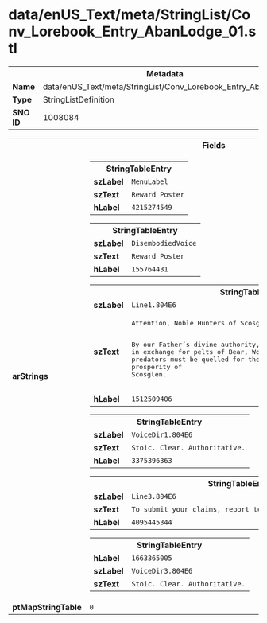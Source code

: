 <h1>data/enUS_Text/meta/StringList/Conv_Lorebook_Entry_AbanLodge_01.stl</h1><table><tr><th colspan="100%">Metadata</th></tr><tr><td><b>Name</b></td><td>data/enUS_Text/meta/StringList/Conv_Lorebook_Entry_AbanLodge_01.stl</td></tr><tr><td><b>Type</b></td><td>StringListDefinition</td></tr><tr><td><b>SNO ID</b></td><td>1008084</td></tr></table>

<table><tr><th colspan="100%">Fields</th></tr><tr><td><b>arStrings</b></td><td><table><tr><th colspan="100%">StringTableEntry</th></tr><tr><td><b>szLabel</b></td><td><code>MenuLabel</code></td></tr><tr><td><b>szText</b></td><td><code>Reward Poster</code></td></tr><tr><td><b>hLabel</b></td><td><code>4215274549</code></td></tr></table>


<table><tr><th colspan="100%">StringTableEntry</th></tr><tr><td><b>szLabel</b></td><td><code>DisembodiedVoice</code></td></tr><tr><td><b>szText</b></td><td><code>Reward Poster</code></td></tr><tr><td><b>hLabel</b></td><td><code>155764431</code></td></tr></table>


<table><tr><th colspan="100%">StringTableEntry</th></tr><tr><td><b>szLabel</b></td><td><code>Line1.804E6</code></td></tr><tr><td><b>szText</b></td><td><pre>Attention, Noble Hunters of Scosglen! 

By our Father’s divine authority, the Cathedral of Light offers GOLD in exchange for pelts of Bear, Wolf, Quillrat, and Warg. These dangerous predators must be quelled for the safety of your families and the prosperity of Scosglen.</pre></td></tr><tr><td><b>hLabel</b></td><td><code>1512509406</code></td></tr></table>


<table><tr><th colspan="100%">StringTableEntry</th></tr><tr><td><b>szLabel</b></td><td><code>VoiceDir1.804E6</code></td></tr><tr><td><b>szText</b></td><td><code>Stoic. Clear. Authoritative.</code></td></tr><tr><td><b>hLabel</b></td><td><code>3375396363</code></td></tr></table>


<table><tr><th colspan="100%">StringTableEntry</th></tr><tr><td><b>szLabel</b></td><td><code>Line3.804E6</code></td></tr><tr><td><b>szText</b></td><td><code>To submit your claims, report to the Quartermaster of Cerrigar.</code></td></tr><tr><td><b>hLabel</b></td><td><code>4095445344</code></td></tr></table>


<table><tr><th colspan="100%">StringTableEntry</th></tr><tr><td><b>hLabel</b></td><td><code>1663365005</code></td></tr><tr><td><b>szLabel</b></td><td><code>VoiceDir3.804E6</code></td></tr><tr><td><b>szText</b></td><td><code>Stoic. Clear. Authoritative.</code></td></tr></table>


</td></tr><tr><td><b>ptMapStringTable</b></td><td><code>0</code></td></tr></table>

